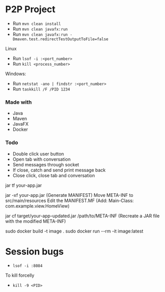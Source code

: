 # P2P Project

* Run `mvn clean install`
* Run `mvn clean javafx:run`
* Run `mvn clean javafx:run -Dmaven.test.redirectTestOutputToFile=false`

Linux
* Run `lsof -i :<port_number>`
* Run `kill <process_number>`

Windows:
* Run `netstat -ano | findstr :<port_number>`
* Run `taskkill /F /PID 1234`

### Made with
* Java
* Maven
* JavaFX
* Docker

### Todo

* Double click user button
* Open tab with conversation
* Send messages through socket
* If close, catch and send print message back
* Close click, close tab and conversation

jar tf your-app.jar

jar -xf your-app.jar (Generate MANIFEST)
Move META-INF to src/main/resources
Edit the MANIFEST.MF (Add: Main-Class: com.example.view.HomeView)

jar cf target/your-app-updated.jar /path/to/META-INF (Recreate a JAR file with the modified META-INF)

sudo docker build -t image .
sudo docker run --rm -it image:latest

# Session bugs
* `lsof -i :8084`

To kill forcelly
* `kill -9 <PID>` 
